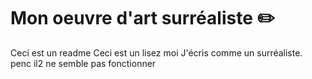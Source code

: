 # Mon oeuvre d'art surréaliste :pencil2:
Ceci est un readme
Ceci est un lisez moi
J'écris comme un surréaliste.
penc il2 ne semble pas fonctionner
